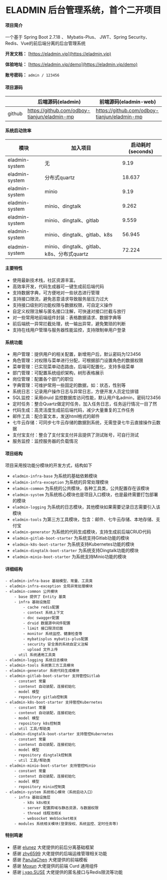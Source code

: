<h1 style="text-align: center">ELADMIN 后台管理系统，首个二开项目</h1>

#### 项目简介
一个基于 Spring Boot 2.7.18 、 Mybatis-Plus、 JWT、Spring Security、Redis、Vue的前后端分离的后台管理系统

**开发文档：**  [https://eladmin.vip](https://eladmin.vip)

**体验地址：**  [https://eladmin.vip/demo](https://eladmin.vip/demo)

**账号密码：** `admin / 123456`

#### 项目源码

|        | 后端源码(eladmin)                               | 前端源码(eladmin-web)                           |
|--------|---------------------------------------------|---------------------------------------------|
| github | https://github.com/odboy-tianjun/eladmin-mp | https://github.com/odboy-tianjun/eladmin-mp |

#### 系统启动效率

| 模块             | 加入项目                                | 启动耗时(seconds) |
|----------------|-------------------------------------|---------------|
| eladmin-system | 无                                   | 9.19          |
| eladmin-system | 分布式quartz                           | 18.637        |
| eladmin-system | minio                               | 9.19          |
| eladmin-system | minio、dingtalk                      | 9.262         |
| eladmin-system | minio、dingtalk、gitlab               | 9.559         |
| eladmin-system | minio、dingtalk、gitlab、k8s           | 56.945        |
| eladmin-system | minio、dingtalk、gitlab、k8s、分布式quartz | 72.224        |

#### 主要特性

- 使用最新技术栈，社区资源丰富。
- 高效率开发，代码生成器可一键生成前后端代码
- 支持数据字典，可方便地对一些状态进行管理
- 支持接口限流，避免恶意请求导致服务层压力过大
- 支持接口级别的功能权限与数据权限，可自定义操作
- 自定义权限注解与匿名接口注解，可快速对接口拦截与放行
- 对一些常用地前端组件封装：表格数据请求、数据字典等
- 前后端统一异常拦截处理，统一输出异常，避免繁琐的判断
- 支持在线用户管理与服务器性能监控，支持限制单用户登录

#### 系统功能

- 用户管理：提供用户的相关配置，新增用户后，默认密码为123456
- 角色管理：对权限与菜单进行分配，可根据部门设置角色的数据权限
- 菜单管理：已实现菜单动态路由，后端可配置化，支持多级菜单
- 部门管理：可配置系统组织架构，树形表格展示
- 岗位管理：配置各个部门的职位
- 字典管理：可维护常用一些固定的数据，如：状态，性别等
- 系统日志：记录用户操作日志与异常日志，方便开发人员定位排错
- SQL监控：采用druid 监控数据库访问性能，默认用户名admin，密码123456
- 定时任务：整合Quartz做定时任务，加入任务日志，任务运行情况一目了然
- 代码生成：高灵活度生成前后端代码，减少大量重复的工作任务
- 邮件工具：配合富文本，发送html格式的邮件
- 七牛云存储：可同步七牛云存储的数据到系统，无需登录七牛云直接操作云数据
- 支付宝支付：整合了支付宝支付并且提供了测试账号，可自行测试
- 服务监控：监控服务器的负载情况

#### 项目结构

项目采用按功能分模块的开发方式，结构如下

- `eladmin-infra-base` 为系统的基础依赖模块
- `eladmin-infra-exception` 为系统的异常处理模块
- `eladmin-common` 为系统的公共模块，各种工具类，公共配置存在该模块
- `eladmin-system` 为系统核心模块也是项目入口模块，也是最终需要打包部署的模块
- `eladmin-logging` 为系统的日志模块，其他模块如果需要记录日志需要引入该模块
- `eladmin-tools` 为第三方工具模块，包含：邮件、七牛云存储、本地存储、支付宝
- `eladmin-generator` 为系统的代码生成模块，支持生成前后端CRUD代码
- `eladmin-gitlab-boot-starter` 为系统支持Gitlab功能的模块
- `eladmin-k8s-boot-starter` 为系统支持Kubernetes功能的模块
- `eladmin-dingtalk-boot-starter` 为系统支持Dingtalk功能的模块
- `eladmin-minio-boot-starter` 为系统支持Minio功能的模块

#### 详细结构

```
- eladmin-infra-base 基础模型、常量、工具类
- eladmin-infra-exception 全局异常处理模块
- eladmin-common 公共模块
    - base 提供了 Entity 基类
    - infra 基础设施层
        - cache redis配置
        - context 系统上下文
        - doc swagger配置
        - druid 数据源中间件配置
        - limit 接口限流切面
        - monitor 系统监控、健康检查等
        - mybatisplus mybatis-plus配置
        - security 安全类的系统自定义注解
        - upload 文件上传
    - util 系统通用工具类
- eladmin-logging 系统日志模块
- eladmin-tools 系统第三方工具模块
- eladmin-generator 系统代码生成模块
- eladmin-gitlab-boot-starter 支持管控Gitlab
    - constant 常量
    - contenxt 自动装配，连接初始化
    - model 模型
    - repository gitlab控制类
- eladmin-k8s-boot-starter 支持管控Kubernetes
    - constant 常量
    - contenxt 自动装配，连接初始化
    - model 模型
    - repository k8s控制类
    - util 工具/帮助类
- eladmin-dingtalk-boot-starter 支持管控Kubernetes
    - constant 常量
    - contenxt 自动装配，连接初始化
    - model 模型
    - repository dingtalk控制类
    - util 工具/帮助类
- eladmin-minio-boot-starter 支持管控Minio
    - constant 常量
    - contenxt 自动装配，连接初始化
    - model 模型
    - repository minio控制类
- eladmin-system 系统核心模块（系统启动入口）
    - infra 基础设施层
        - k8s k8s相关
        - server 配置跨域与静态资源，与数据权限
        - thread 线程池相关
        - websocket WebSocket相关
    - modules 系统相关模块(登录授权、系统监控、定时任务等)
```

#### 特别鸣谢

- 感谢 [elunez](https://github.com/elunez) 大佬提供的前后分离基础框架
- 感谢 [zhy6599](https://gitee.com/zhy6599) 大佬提供的后端运维管理相关功能
- 感谢 [PanJiaChen](https://github.com/PanJiaChen/vue-element-admin) 大佬提供的前端模板
- 感谢 [Moxun](https://github.com/moxun1639) 大佬提供的前端 Curd 通用组件
- 感谢 [j.yao.SUSE](https://github.com/everhopingandwaiting) 大佬提供的匿名接口与Redis限流等功能
